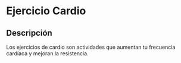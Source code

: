 # Ejercicio Cardio
## Descripción
Los ejercicios de cardio son actividades que aumentan tu frecuencia cardíaca y mejoran la resistencia.
